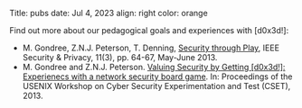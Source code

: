 Title: pubs
date: Jul 4, 2023
align: right
color: orange

Find out more about our pedagogical goals and experiences with [d0x3d!]:

 - M. Gondree, Z.N.J. Peterson, T. Denning, [Security through Play](http://www.computer.org/csdl/mags/sp/2013/03/msp2013030064-abs.html), IEEE Security & Privacy, 11(3), pp. 64-67, May-June 2013.
 - M. Gondree and Z.N.J. Peterson. [Valuing Security by Getting [d0x3d!]: Experienecs with a network security board game](http://znjp.com/papers/gondree-cset13.pdf). In: Proceedings of the USENIX Workshop on Cyber Security Experimentation and Test (CSET), 2013.
